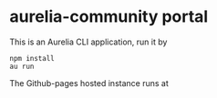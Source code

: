 # aurelia-community portal

This is an Aurelia CLI application, run it by

```
npm install
au run
```

The Github-pages hosted instance runs at 
